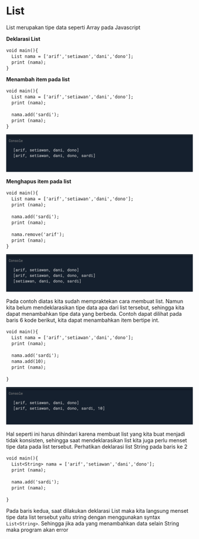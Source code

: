 # List

List merupakan tipe data seperti Array pada Javascript

**Deklarasi List**

```text
void main(){
  List nama = ['arif','setiawan','dani','dono'];
  print (nama);   
}
```

**Menambah item pada list**

```text
void main(){
  List nama = ['arif','setiawan','dani','dono'];
  print (nama);
    
  nama.add('sardi');
  print (nama);
}
```

![](../.gitbook/assets/image%20%2810%29.png)

**Menghapus item pada list**

```text
void main(){
  List nama = ['arif','setiawan','dani','dono'];
  print (nama);
    
  nama.add('sardi');
  print (nama);
  
  nama.remove('arif');
  print (nama);
}
```

![](../.gitbook/assets/image%20%287%29.png)

Pada contoh diatas kita sudah mempraktekan cara membuat list. Namun kita belum mendeklarasikan tipe data apa dari list tersebut, sehingga kita dapat menambahkan tipe data yang berbeda. Contoh dapat dilihat pada baris 6 kode berikut, kita dapat menambahkan item bertipe int.

```text
void main(){
  List nama = ['arif','setiawan','dani','dono'];
  print (nama);
    
  nama.add('sardi');
  nama.add(10);
  print (nama);
  
}
```

![](../.gitbook/assets/image%20%284%29.png)

Hal seperti ini harus dihindari karena membuat list yang kita buat menjadi tidak konsisten, sehingga saat mendeklarasikan list kita juga perlu menset tipe data pada list tersebut. Perhatikan deklarasi list String pada baris ke 2

```text
void main(){
  List<String> nama = ['arif','setiawan','dani','dono'];
  print (nama);
    
  nama.add('sardi');
  print (nama);
  
}
```

Pada baris kedua, saat dilakukan deklarasi List maka kita langsung menset tipe data list tersebut yaitu string dengan menggunakan syntax `List<String>`. Sehingga jika ada yang menambahkan data selain String maka program akan error





